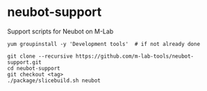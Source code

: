neubot-support
==============

Support scripts for Neubot on M-Lab

    yum groupinstall -y 'Development tools'  # if not already done

    git clone --recursive https://github.com/m-lab-tools/neubot-support.git
    cd neubot-support
    git checkout <tag>
    ./package/slicebuild.sh neubot
